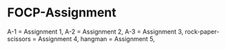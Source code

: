 # FOCP-Assignment
A-1 = Assignment 1,
A-2 = Assignment 2,
A-3 = Assignment 3,
rock-paper-scissors = Assignment 4,
hangman = Assignment 5,
